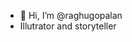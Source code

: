 - 👋 Hi, I’m @raghugopalan
- Illutrator and storyteller


<!---
raghugopalan/raghugopalan is a ✨ special ✨ repository because its `README.md` (this file) appears on your GitHub profile.
You can click the Preview link to take a look at your changes.
--->

